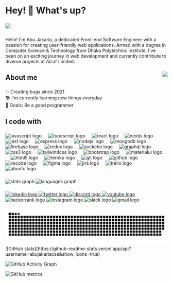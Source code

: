 <h1 align="left">Hey! 👋 What's up?</h1>

###

<div align="left">
  <img src="https://profile-counter.glitch.me/jakaria-alzaf/count.svg?"  />
</div>

###

<p align="left">Hello! I'm Abu Jakaria, a dedicated Front-end Software Engineer with a passion for creating user-friendly web applications. Armed with a degree in Computer Science & Technology from Dhaka Polytechnic Institute, I've been on an exciting journey in web development and currently contribute to diverse projects at Alzaf Limited.</p>

###

<img align="right" height="300" src="https://media.licdn.com/dms/image/D5603AQEuRnZj6qM_zw/profile-displayphoto-shrink_800_800/0/1702155704910?e=2147483647&v=beta&t=C0YTTTBQSnKa8XzX_wXRkrt4wJjyUPaL6khm7OwO_LA"  />

###

<h2 align="left">About me</h2>

###

<p align="left">✨ Creating bugs since 2021<br>📚 I'm currently learning new things everyday<br>🎯 Goals: Be a good programmer</p>

###

<h2 align="left">I code with</h2>

###

<div align="left">
  <img src="https://cdn.jsdelivr.net/gh/devicons/devicon/icons/javascript/javascript-original.svg" height="21" alt="javascript logo"  />
  <img width="12" />
  <img src="https://cdn.jsdelivr.net/gh/devicons/devicon/icons/typescript/typescript-original.svg" height="21" alt="typescript logo"  />
  <img width="12" />
  <img src="https://cdn.jsdelivr.net/gh/devicons/devicon/icons/react/react-original.svg" height="21" alt="react logo"  />
  <img width="12" />
  <img src="https://cdn.jsdelivr.net/gh/devicons/devicon/icons/nextjs/nextjs-original.svg" height="21" alt="nextjs logo"  />
  <img width="12" />
  <img src="https://cdn.jsdelivr.net/gh/devicons/devicon/icons/jest/jest-plain.svg" height="21" alt="jest logo"  />
  <img width="12" />
  <img src="https://cdn.jsdelivr.net/gh/devicons/devicon/icons/express/express-original.svg" height="21" alt="express logo"  />
  <img width="12" />
  <img src="https://cdn.jsdelivr.net/gh/devicons/devicon/icons/nodejs/nodejs-original.svg" height="21" alt="nodejs logo"  />
  <img width="12" />
  <img src="https://cdn.jsdelivr.net/gh/devicons/devicon/icons/mongodb/mongodb-original.svg" height="21" alt="mongodb logo"  />
  <img width="12" />
  <img src="https://cdn.jsdelivr.net/gh/devicons/devicon/icons/firebase/firebase-plain.svg" height="21" alt="firebase logo"  />
  <img width="12" />
  <img src="https://cdn.jsdelivr.net/gh/devicons/devicon/icons/redux/redux-original.svg" height="21" alt="redux logo"  />
  <img width="12" />
  <img src="https://cdn.jsdelivr.net/gh/devicons/devicon/icons/socketio/socketio-original.svg" height="21" alt="socketio logo"  />
  <img width="12" />
  <img src="https://cdn.jsdelivr.net/gh/devicons/devicon/icons/graphql/graphql-plain.svg" height="21" alt="graphql logo"  />
  <img width="12" />
  <img src="https://cdn.jsdelivr.net/gh/devicons/devicon/icons/css3/css3-original.svg" height="21" alt="css3 logo"  />
  <img width="12" />
  <img src="https://cdn.jsdelivr.net/gh/devicons/devicon/icons/tailwindcss/tailwindcss-original-wordmark.svg" height="21" alt="tailwindcss logo"  />
  <img width="12" />
  <img src="https://cdn.jsdelivr.net/gh/devicons/devicon/icons/bootstrap/bootstrap-original.svg" height="21" alt="bootstrap logo"  />
  <img width="12" />
  <img src="https://cdn.jsdelivr.net/gh/devicons/devicon/icons/materialui/materialui-original.svg" height="21" alt="materialui logo"  />
  <img width="12" />
  <img src="https://cdn.jsdelivr.net/gh/devicons/devicon/icons/html5/html5-original.svg" height="21" alt="html5 logo"  />
  <img width="12" />
  <img src="https://cdn.jsdelivr.net/gh/devicons/devicon/icons/heroku/heroku-original.svg" height="21" alt="heroku logo"  />
  <img width="12" />
  <img src="https://cdn.jsdelivr.net/gh/devicons/devicon/icons/git/git-original.svg" height="21" alt="git logo"  />
  <img width="12" />
  <img src="https://cdn.jsdelivr.net/gh/devicons/devicon/icons/github/github-original.svg" height="21" alt="github logo"  />
  <img width="12" />
  <img src="https://cdn.jsdelivr.net/gh/devicons/devicon/icons/vscode/vscode-original.svg" height="21" alt="vscode logo"  />
  <img width="12" />
  <img src="https://cdn.jsdelivr.net/gh/devicons/devicon/icons/figma/figma-original.svg" height="21" alt="figma logo"  />
  <img width="12" />
  <img src="https://cdn.jsdelivr.net/gh/devicons/devicon/icons/jira/jira-original.svg" height="21" alt="jira logo"  />
  <img width="12" />
  <img src="https://cdn.jsdelivr.net/gh/devicons/devicon/icons/trello/trello-plain.svg" height="21" alt="trello logo"  />
  <img width="12" />
  <img src="https://cdn.jsdelivr.net/gh/devicons/devicon/icons/ubuntu/ubuntu-plain.svg" height="21" alt="ubuntu logo"  />
</div>

###

<div align="left">
  <img src="https://github-readme-stats.vercel.app/api?username=jakaria-alzaf&hide_title=false&hide_rank=false&show_icons=true&include_all_commits=true&count_private=true&disable_animations=false&theme=dracula&locale=en&hide_border=false&order=1" height="150" alt="stats graph"  />
  <img src="https://github-readme-stats.vercel.app/api/top-langs?username=jakaria-alzaf&locale=en&hide_title=false&layout=compact&card_width=320&langs_count=5&theme=dracula&hide_border=false&order=2" height="150" alt="languages graph"  />
</div>

###

<div align="left">
  <a href="https://linkedin.com/in/abujakariacse" target="_blank">
    <img src="https://raw.githubusercontent.com/maurodesouza/profile-readme-generator/master/src/assets/icons/social/linkedin/default.svg" width="52" height="40" alt="linkedin logo"  />
  </a>
  <a href="https://twitter.com/abujakariacse" target="_blank">
    <img src="https://raw.githubusercontent.com/maurodesouza/profile-readme-generator/master/src/assets/icons/social/twitter/default.svg" width="52" height="40" alt="twitter logo"  />
  </a>
  <a href="https://discord.com/abujakariacse" target="_blank">
    <img src="https://raw.githubusercontent.com/maurodesouza/profile-readme-generator/master/src/assets/icons/social/discord/default.svg" width="52" height="40" alt="discord logo"  />
  </a>
  <a href="https://youtube.com/@nostuck" target="_blank">
    <img src="https://raw.githubusercontent.com/maurodesouza/profile-readme-generator/master/src/assets/icons/social/youtube/default.svg" width="52" height="40" alt="youtube logo"  />
  </a>
  <a href="https://hackerrank.com/abujakariacse" target="_blank">
    <img src="https://raw.githubusercontent.com/maurodesouza/profile-readme-generator/master/src/assets/icons/social/hackerrank/default.svg" width="52" height="40" alt="hackerrank logo"  />
  </a>
  <a href="https://instagram.com/abujakariacse" target="_blank">
    <img src="https://raw.githubusercontent.com/maurodesouza/profile-readme-generator/master/src/assets/icons/social/instagram/default.svg" width="52" height="40" alt="instagram logo"  />
  </a>
  <a href="https://slack.com/abujakariacse" target="_blank">
    <img src="https://raw.githubusercontent.com/maurodesouza/profile-readme-generator/master/src/assets/icons/social/slack/default.svg" width="52" height="40" alt="slack logo"  />
  </a>
  <a href="abujakariacse@gmail.com" target="_blank">
    <img src="https://raw.githubusercontent.com/maurodesouza/profile-readme-generator/master/src/assets/icons/social/gmail/default.svg" width="52" height="40" alt="gmail logo"  />
  </a>
</div>

###

<img src="https://raw.githubusercontent.com/jakaria-alzaf/jakaria-alzaf/output/snake.svg" alt="Snake animation" />
![GitHub stats](https://github-readme-stats.vercel.app/api?username=abujakariacse&show_icons=true)  

![GitHub Activity Graph](https://activity-graph.herokuapp.com/graph?username=abujakariacse)  

![GitHub metrics](https://metrics.lecoq.io/abujakariacse)  

###
